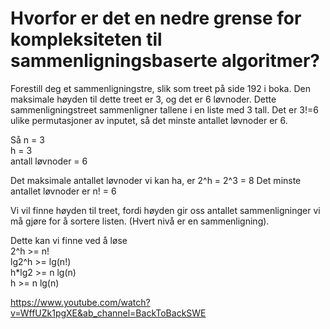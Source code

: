 # Hvorfor er det en nedre grense for kompleksiteten til sammenligningsbaserte algoritmer?

Forestill deg et sammenligningstre, slik som treet på side 192 i boka. Den maksimale høyden til dette treet er 3,
og det er 6 løvnoder. Dette sammenligningstreet sammenligner tallene i en liste med 3 tall.
Det er 3!=6 ulike permutasjoner av inputet, så det minste antallet løvnoder er 6.

Så n = 3  
h = 3  
antall løvnoder = 6  

Det maksimale antallet løvnoder vi kan ha, er 2^h = 2^3 = 8
Det minste antallet løvnoder er n! = 6

Vi vil finne høyden til treet, fordi høyden gir oss antallet sammenligninger vi må gjøre for å sortere listen.
(Hvert nivå er en sammenligning).

Dette kan vi finne ved å løse  
2^h >= n!  
lg2^h >= lg(n!)  
h*lg2 >= n lg(n)  
h >= n lg(n)  

<https://www.youtube.com/watch?v=WffUZk1pgXE&ab_channel=BackToBackSWE>
